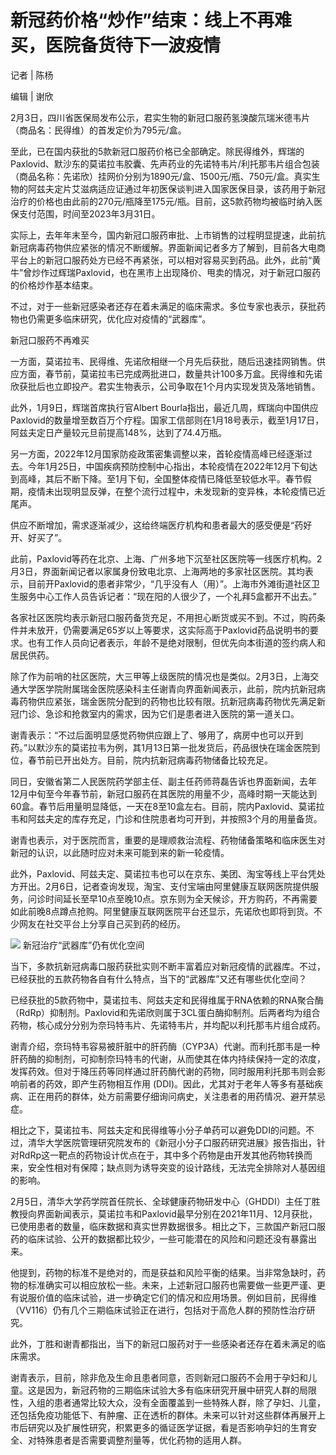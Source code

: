 # 新冠药价格“炒作”结束：线上不再难买，医院备货待下一波疫情

记者 | 陈杨

编辑 | 谢欣

2月3日，四川省医保局发布公示，君实生物的新冠口服药氢溴酸氘瑞米德韦片（商品名：民得维）的首发定价为795元/盒。

至此，已在国内获批的5款新冠口服药价格已全部确定。除民得维外，辉瑞的Paxlovid、默沙东的莫诺拉韦胶囊、先声药业的先诺特韦片/利托那韦片组合包装（商品名称：先诺欣）挂网价分别为1890元/盒、1500元/瓶、750元/盒。真实生物的阿兹夫定片艾滋病适应证通过年初医保谈判进入国家医保目录，该药用于新冠治疗的价格也由此前的270元/瓶降至175元/瓶。目前，这5款药物均被临时纳入医保支付范围，时间至2023年3月31日。

实际上，去年年末至今，国内新冠口服药审批、上市销售的过程明显提速，此前抗新冠病毒药物供应紧张的情况不断缓解。界面新闻记者多方了解到，目前各大电商平台上的新冠口服药处方已经不再紧张，可以相对容易买到药品。此外，此前“黄牛”曾炒作过辉瑞Paxlovid，也在黑市上出现降价、甩卖的情况，对于新冠口服药的价格炒作基本结束。

不过，对于一些新冠感染者还存在着未满足的临床需求。多位专家也表示，获批药物也仍需更多临床研究，优化应对疫情的“武器库”。

新冠口服药不再难买

一方面，莫诺拉韦、民得维、先诺欣相继一个月先后获批，随后迅速挂网销售。供应方面，春节前，莫诺拉韦已完成两批进口，数量共计100多万盒。民得维和先诺欣获批后也立即投产。君实生物表示，公司争取在1个月内实现发货及落地销售。

此外，1月9日，辉瑞首席执行官Albert
Bourla指出，最近几周，辉瑞向中国供应Paxlovid的数量增至数百万个疗程。国家工信部则在1月18号表示，截至1月17日，阿兹夫定日产量较元旦前提高148%，达到了74.4万瓶。

另一方面，2022年12月国家防疫政策密集调整以来，首轮疫情高峰已经逐渐过去。今年1月25日，中国疾病预防控制中心指出，本轮疫情在2022年12月下旬达到高峰，其后不断下降。至1月下旬，全国整体疫情已降低至较低水平。春节假期，疫情未出现明显反弹，在整个流行过程中，未发现新的变异株，本轮疫情已近尾声。

供应不断增加，需求逐渐减少，这给终端医疗机构和患者最大的感受便是“药好开、好买了”。

此前，Paxlovid等药在北京、上海、广州多地下沉至社区医院等一线医疗机构。2月3日，界面新闻记者以家属身份致电北京、上海两地的多家社区医院。其均表示，目前开Paxlovid的患者非常少，“几乎没有人（用）”。上海市外滩街道社区卫生服务中心工作人员告诉记者：“现在阳的人很少了，一个礼拜5盒都开不出去。”

各家社区医院均表示新冠口服药备货充足，不用担心断货或买不到。不过，购药条件并未放开，仍需要满足65岁以上等要求，这实际高于Paxlovid药品说明书的要求。也有工作人员向记者表示，年龄不是绝对限制，但优先向本街道的签约病人和居民供药。

除了作为前哨的社区医院，大三甲等上级医院的情况也是类似。2月3日，上海交通大学医学院附属瑞金医院感染科主任谢青向界面新闻表示，此前，院内抗新冠病毒药物供应紧张，瑞金医院分配到的药物也比较有限。抗新冠病毒药物优先满足新冠门诊、急诊和抢救室内的需求，因为它们是患者进入医院的第一道关口。

谢青表示：“不过后面明显感觉药物供应跟上了、够用了，病房中也可以开到药。”以默沙东的莫诺拉韦为例，其1月13日第一批发货后，药品很快在瑞金医院到位，春节前已开出处方。目前，院内抗新冠病毒药物储备比较充足。

同日，安徽省第二人民医院药学部主任、副主任药师蒋磊告诉也界面新闻，去年12月中旬至今年春节前，新冠口服药在其医院的用量不少，高峰时期一天能达到60盒。春节后用量明显降低，一天在8至10盒左右。目前，院内Paxlovid、莫诺拉韦和阿兹夫定的库存充足，门诊和住院患者均可开到，并按照3个月的用量备货。

谢青也表示，对于医院而言，重要的是理顺救治流程、药物储备策略和临床医生对新冠的认识，以此随时应对未来可能到来的新一轮疫情。

此外，Paxlovid、阿兹夫定、莫诺拉韦也可以在京东、美团、淘宝等线上平台凭处方开出。2月6日，记者查询发现，淘宝、支付宝端由阿里健康互联网医院提供服务，问诊时间延长至早10点至晚10点。京东则为全天候诊，开方购药，不再需要如此前晚8点蹲点抢购。阿里健康互联网医院平台还显示，先诺欣也即将到货。不少网友在社交平台上分享自己买到药的经历。

![](https://inews.gtimg.com/newsapp_bt/0/15647492104/1000)
新冠治疗“武器库”仍有优化空间

当下，多款抗新冠病毒口服药获批实则不断丰富着应对新冠疫情的武器库。不过，已经获批的五款药物各自有什么特点，当下的“武器库”又还有哪些优化空间？

已经获批的5款药物中，莫诺拉韦、阿兹夫定和民得维属于RNA依赖的RNA聚合酶（RdRp）抑制剂。Paxlovid和先诺欣则属于3CL蛋白酶抑制剂。后两者均为组合药物，核心成分分别为奈玛特韦片、先诺特韦片，并均配以利托那韦片组合成药。

谢青介绍，奈玛特韦容易被肝脏中的肝药酶（CYP3A）代谢。而利托那韦是一种肝药酶的抑制剂，可抑制奈玛特韦的代谢，从而使其在体内持续保持一定的浓度，发挥药效。但对于降压药等同样通过肝药酶代谢的药物，同时服用利托那韦则会影响前者的药效，即产生药物相互作用
(DDI)。因此，尤其对于老年人等多有基础疾病、正在用药的群体，处方前需要仔细询问病史，关注患者的用药情况、避开禁忌症。

相比之下，莫诺拉韦、阿兹夫定和民得维等小分子单药可以避免DDI的问题。不过，清华大学医院管理研究院发布的《新冠小分子口服药研究进展》报告指出，针对RdRp这一靶点的药物设计优点在于，其中多个药物是由开发其他药物转换而来，安全性相对有保障；缺点则为诱导突变的设计路线，无法完全排除对人基因组的影响。

2月5日，清华大学药学院首任院长、全球健康药物研发中心（GHDDI）主任丁胜教授向界面新闻表示，莫诺拉韦和Paxlovid最早分别在2021年11月、12月获批，已使用患者的数量，临床数据和真实世界数据很多。相比之下，三款国产新冠口服药的临床试验、公开的数据都比较少，一些可能潜在的风险和问题还没有暴露出来。

他提到，药物的标准不是绝对的，而是获益和风险平衡的结果。当非常急缺时，药物的标准确实可以相应放松一些。未来，上述新冠口服药也需要做一些更严谨、更有说服价值的临床试验，进一步确定它们的情况和应用场景。例如目前，民得维（VV116）仍有几个三期临床试验正在进行，包括对于高危人群的预防性治疗研究。

此外，丁胜和谢青都指出，当下的新冠口服药对于一些感染者还存在着未满足的临床需求。

谢青表示，目前，除非危及生命且患者同意，否则新冠口服药不会用于孕妇和儿童。这是因为，新冠药物的三期临床试验大多有临床研究开展中研究人群的局限性，入组的患者通常比较大众，没有全面覆盖到一些特殊人群，除了孕妇、儿童，还包括免疫功能低下、有肿瘤、正在透析的群体。未来可以针对这些群体再展开上市后研究以及扩展性研究，积累更多的循证医学证据，看是否影响孕妇的生育安全、对特殊患者是否需要调整剂量等，优化药物的适用人群。


